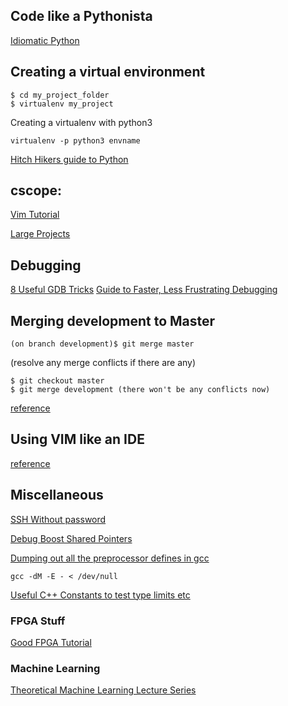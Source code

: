 ## Code like a Pythonista
[Idiomatic Python](http://python.net/~goodger/projects/pycon/2007/idiomatic/handout.html)

## Creating a virtual environment
```
$ cd my_project_folder
$ virtualenv my_project
```
Creating a virtualenv with python3
```
virtualenv -p python3 envname
```
[Hitch Hikers guide to Python](http://docs.python-guide.org/en/latest/dev/virtualenvs)

## cscope:
[Vim Tutorial](http://cscope.sourceforge.net/cscope_vim_tutorial.html)

[Large Projects](http://cscope.sourceforge.net/cscope_vim_tutorial.html)

## Debugging
[8 Useful GDB Tricks](https://blogs.oracle.com/ksplice/8-gdb-tricks-you-should-know)
[Guide to Faster, Less Frustrating Debugging](http://heather.cs.ucdavis.edu/~matloff/UnixAndC/CLanguage/Debug.html)

## Merging development to Master
```
(on branch development)$ git merge master
```
(resolve any merge conflicts if there are any)
```
$ git checkout master
$ git merge development (there won't be any conflicts now)
```
[reference](https://stackoverflow.com/questions/14168677/merge-development-branch-with-master)

## Using VIM like an IDE
[reference](http://vim.wikia.com/wiki/Use_Vim_like_an_IDE)

## Miscellaneous

[SSH Without password](http://www.linuxproblem.org/art_9.html)

[Debug Boost Shared Pointers](http://tools.proteomecenter.org/wiki/index.php?title=Debugging:Working_with_boost::shared_ptr)

[Dumping out all the preprocessor defines in gcc](https://stackoverflow.com/questions/2224334/gcc-dump-preprocessor-defines)
```
gcc -dM -E - < /dev/null
```
[Useful C++ Constants to test type limits etc](http://en.cppreference.com/w/c/types/limits)


### FPGA Stuff

[Good FPGA Tutorial](https://embeddedmicro.com/tutorials/mojo)


### Machine Learning
[Theoretical Machine Learning Lecture Series](https://www.ias.edu/idea-tags/machine-learning)
